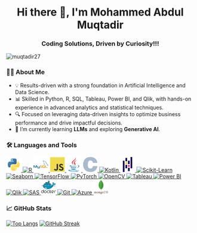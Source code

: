 <h1 align="center">Hi there 👋, I'm Mohammed Abdul Muqtadir</h1>
<h3 align="center">Coding Solutions, Driven by Curiosity!!!</h3>

<p align="left"> <img src="https://komarev.com/ghpvc/?username=muqtadir27&label=Profile%20views&color=0e75b6&style=flat" alt="muqtadir27" /> </p>


### 👨‍💻 **About Me**
- 💡 Results-driven with a strong foundation in Artificial Intelligence and Data Science.  
- 📊 Skilled in Python, R, SQL, Tableau, Power BI, and Qlik, with hands-on experience in advanced analytics and statistical techniques.  
- 🔍 Focused on leveraging data-driven insights to optimize business performance and drive impactful decisions.  
- 🌱 I’m currently learning **LLMs** and exploring **Generative AI**.  


### 🛠 **Languages and Tools**
<p align="left"> 
  <a href="https://www.python.org" target="_blank" rel="noreferrer"> <img src="https://raw.githubusercontent.com/devicons/devicon/master/icons/python/python-original.svg" alt="Python" width="40" height="40"/> </a> 
  <a href="https://www.r-project.org/" target="_blank" rel="noreferrer"> <img src="https://www.vectorlogo.zone/logos/r-project/r-project-icon.svg" alt="R" width="40" height="40"/> </a> 
  <a href="https://www.mysql.com/" target="_blank" rel="noreferrer"> <img src="https://raw.githubusercontent.com/devicons/devicon/master/icons/mysql/mysql-original-wordmark.svg" alt="SQL" width="40" height="40"/> </a> 
  <a href="https://developer.mozilla.org/en-US/docs/Web/JavaScript" target="_blank" rel="noreferrer"> <img src="https://raw.githubusercontent.com/devicons/devicon/master/icons/javascript/javascript-original.svg" alt="JavaScript" width="40" height="40"/> </a> 
  <a href="https://www.java.com" target="_blank" rel="noreferrer"> <img src="https://raw.githubusercontent.com/devicons/devicon/master/icons/java/java-original.svg" alt="Java" width="40" height="40"/> </a> 
  <a href="https://www.cprogramming.com/" target="_blank" rel="noreferrer"> <img src="https://raw.githubusercontent.com/devicons/devicon/master/icons/c/c-original.svg" alt="C" width="40" height="40"/> </a> 
  <a href="https://kotlinlang.org" target="_blank" rel="noreferrer"> <img src="https://www.vectorlogo.zone/logos/kotlinlang/kotlinlang-icon.svg" alt="Kotlin" width="40" height="40"/> </a> 
  <a href="https://pandas.pydata.org/" target="_blank" rel="noreferrer"> <img src="https://raw.githubusercontent.com/devicons/devicon/2ae2a900d2f041da66e950e4d48052658d850630/icons/pandas/pandas-original.svg" alt="Pandas" width="40" height="40"/> </a> 
  <a href="https://scikit-learn.org/" target="_blank" rel="noreferrer"> <img src="https://upload.wikimedia.org/wikipedia/commons/0/05/Scikit_learn_logo_small.svg" alt="Scikit-Learn" width="40" height="40"/> </a> 
  <a href="https://seaborn.pydata.org/" target="_blank" rel="noreferrer"> <img src="https://seaborn.pydata.org/_images/logo-mark-lightbg.svg" alt="Seaborn" width="40" height="40"/> </a> 
  <a href="https://www.tensorflow.org" target="_blank" rel="noreferrer"> <img src="https://www.vectorlogo.zone/logos/tensorflow/tensorflow-icon.svg" alt="TensorFlow" width="40" height="40"/> </a> 
  <a href="https://pytorch.org/" target="_blank" rel="noreferrer"> <img src="https://www.vectorlogo.zone/logos/pytorch/pytorch-icon.svg" alt="PyTorch" width="40" height="40"/> </a> 
  <a href="https://opencv.org/" target="_blank" rel="noreferrer"> <img src="https://www.vectorlogo.zone/logos/opencv/opencv-icon.svg" alt="OpenCV" width="40" height="40"/> </a> 
  <a href="https://www.tableau.com/" target="_blank" rel="noreferrer"> <img src="https://www.vectorlogo.zone/logos/tableau/tableau-icon.svg" alt="Tableau" width="40" height="40"/> </a> 
  <a href="https://powerbi.microsoft.com/" target="_blank" rel="noreferrer"> <img src="https://www.vectorlogo.zone/logos/microsoft_powerbi/microsoft_powerbi-icon.svg" alt="Power BI" width="40" height="40"/> </a> 
  <a href="https://www.qlik.com/" target="_blank" rel="noreferrer"> <img src="https://www.vectorlogo.zone/logos/qlik/qlik-icon.svg" alt="Qlik" width="40" height="40"/> </a> 
  <a href="https://www.sas.com/" target="_blank" rel="noreferrer"> <img src="https://www.vectorlogo.zone/logos/sas/sas-icon.svg" alt="SAS" width="40" height="40"/> </a> 
  <a href="https://www.docker.com/" target="_blank" rel="noreferrer"> <img src="https://raw.githubusercontent.com/devicons/devicon/master/icons/docker/docker-original-wordmark.svg" alt="Docker" width="40" height="40"/> </a> 
  <a href="https://git-scm.com/" target="_blank" rel="noreferrer"> <img src="https://www.vectorlogo.zone/logos/git-scm/git-scm-icon.svg" alt="Git" width="40" height="40"/> </a> 
  <a href="https://azure.microsoft.com/" target="_blank" rel="noreferrer"> <img src="https://www.vectorlogo.zone/logos/microsoft_azure/microsoft_azure-icon.svg" alt="Azure" width="40" height="40"/> </a> 
  <a href="https://www.mongodb.com/" target="_blank" rel="noreferrer"> <img src="https://raw.githubusercontent.com/devicons/devicon/master/icons/mongodb/mongodb-original-wordmark.svg" alt="MongoDB" width="40" height="40"/> </a>
</p>


### 📈 **GitHub Stats**
[![Top Langs](https://github-readme-stats.vercel.app/api/top-langs/?username=muqtadir27&layout=compact&theme=vision-friendly-dark)](https://github.com/anuraghazra/github-readme-stats) 
[![GitHub Streak](https://github-readme-streak-stats.herokuapp.com?user=muqtadir27&theme=dark&background=000000&card_width=550&card_height=250)](https://git.io/streak-stats) 
